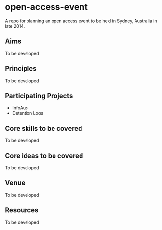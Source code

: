 open-access-event
=================

A repo for planning an open access event to be held in Sydney, Australia in late 2014.

## Aims

To be developed

## Principles

To be developed

## Participating Projects

* InfoAus
* Detention Logs

## Core skills to be covered

To be developed

## Core ideas to be covered

To be developed

## Venue

To be developed

## Resources

To be developed
